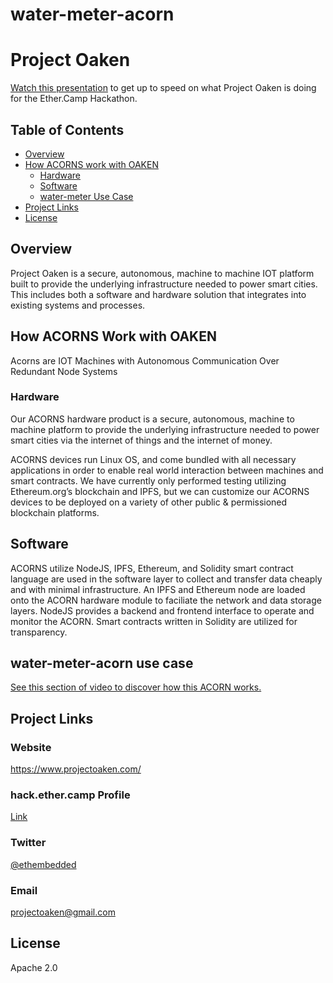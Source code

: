 # water-meter-acorn

# Project Oaken

[Watch this presentation](https://www.youtube.com/watch?v=DsR5Y7SiPlM) to get up to speed on what Project Oaken is doing for the Ether.Camp Hackathon.

## Table of Contents

  - [Overview](#overview)
  - [How ACORNS work with OAKEN](#how-acorns-work-with-oaken)
    - [Hardware](#hardware)
    - [Software](#software)
    - [water-meter Use Case](#water-meter-acorn-use-case)
  - [Project Links](#project-links)
  - [License](#license)

## Overview

Project Oaken is a secure, autonomous, machine to machine IOT platform built to provide the underlying infrastructure needed to power smart cities. This includes both a software and hardware solution that integrates into existing systems and processes.

## How ACORNS Work with OAKEN

Acorns are IOT Machines with Autonomous Communication Over Redundant Node Systems

### Hardware

Our ACORNS hardware product is a secure, autonomous, machine to machine platform to provide the underlying infrastructure needed to power smart cities via the internet of things and the internet of money.

ACORNS devices run Linux OS, and come bundled with all necessary applications in order to enable real world interaction between machines and smart contracts.  We have currently only performed testing utilizing Ethereum.org’s blockchain and IPFS, but we can customize our ACORNS devices to be deployed on a variety of other public & permissioned blockchain platforms.

## Software
ACORNS utilize NodeJS, IPFS, Ethereum, and Solidity smart contract language are used in the software layer to collect and transfer data cheaply and with minimal infrastructure. An IPFS and Ethereum node are loaded onto the ACORN hardware module to faciliate the network and data storage layers. NodeJS provides a backend and frontend interface to operate and monitor the ACORN. Smart contracts written in Solidity are utilized for transparency.

## water-meter-acorn use case
[See this section of video to discover how this ACORN works.](https://youtu.be/DsR5Y7SiPlM?t=188)

## Project Links

### Website
https://www.projectoaken.com/

### hack.ether.camp Profile
[Link](https://hack.ether.camp/public/project-oaken---hardware-oracle-prototype-by-ethembeddedcom)

### Twitter
[@ethembedded](https://twitter.com/EthEmbedded)

### Email
projectoaken@gmail.com

## License
Apache 2.0
